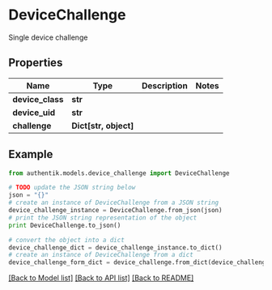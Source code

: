 # DeviceChallenge

Single device challenge

## Properties
Name | Type | Description | Notes
------------ | ------------- | ------------- | -------------
**device_class** | **str** |  | 
**device_uid** | **str** |  | 
**challenge** | **Dict[str, object]** |  | 

## Example

```python
from authentik.models.device_challenge import DeviceChallenge

# TODO update the JSON string below
json = "{}"
# create an instance of DeviceChallenge from a JSON string
device_challenge_instance = DeviceChallenge.from_json(json)
# print the JSON string representation of the object
print DeviceChallenge.to_json()

# convert the object into a dict
device_challenge_dict = device_challenge_instance.to_dict()
# create an instance of DeviceChallenge from a dict
device_challenge_form_dict = device_challenge.from_dict(device_challenge_dict)
```
[[Back to Model list]](../README.md#documentation-for-models) [[Back to API list]](../README.md#documentation-for-api-endpoints) [[Back to README]](../README.md)


